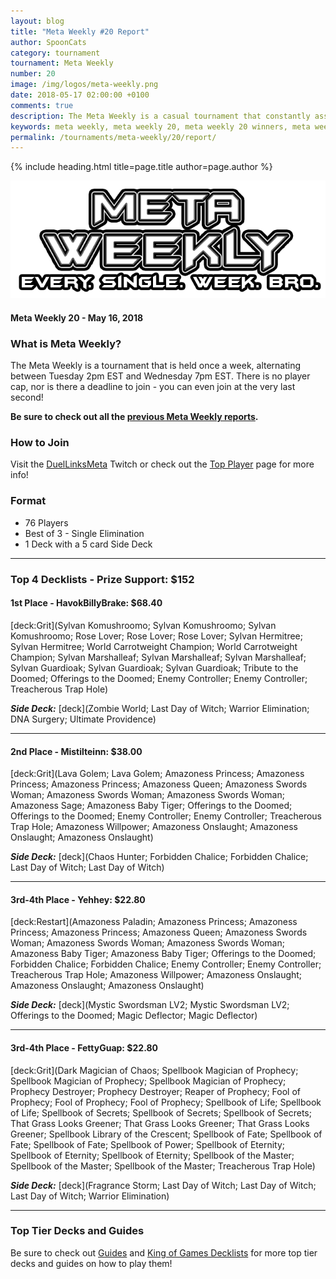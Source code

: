 ```yaml
---
layout: blog
title: "Meta Weekly #20 Report"
author: SpoonCats
category: tournament
tournament: Meta Weekly
number: 20
image: /img/logos/meta-weekly.png
date: 2018-05-17 02:00:00 +0100
comments: true
description: The Meta Weekly is a casual tournament that constantly assesses the ever-changing Meta. Check out the report of these top players, their decks, and prizes!
keywords: meta weekly, meta weekly 20, meta weekly 20 winners, meta weekly 20 decks, tournament, dkayed, duel links meta, geargia, anki, masked heroes, sylvan
permalink: /tournaments/meta-weekly/20/report/
---
```


{% include heading.html title=page.title author=page.author %}

![](/img/logos/meta-weekly.png)

#### Meta Weekly 20 - May 16, 2018

### What is Meta Weekly?
The Meta Weekly is a tournament that is held once a week, alternating between Tuesday 2pm EST and Wednesday 7pm EST. There is no player cap, nor is there a deadline to join - you can even join at the very last second!

**Be sure to check out all the [previous Meta Weekly reports](/tournaments/meta-weekly/).**

### How to Join
Visit the [DuelLinksMeta](https://www.twitch.tv/duellinksmeta) Twitch or check out the [Top Player](/discord/) page for more info!

### Format
- 76 Players
- Best of 3 - Single Elimination 
- 1 Deck with a 5 card Side Deck

---

### Top 4 Decklists - Prize Support: $152

#### 1st Place - HavokBillyBrake: $68.40
[deck:Grit](Sylvan Komushroomo; Sylvan Komushroomo; Sylvan Komushroomo; Rose Lover; Rose Lover; Rose Lover; Sylvan Hermitree; Sylvan Hermitree; World Carrotweight Champion; World Carrotweight Champion; Sylvan Marshalleaf; Sylvan Marshalleaf; Sylvan Marshalleaf; Sylvan Guardioak; Sylvan Guardioak; Sylvan Guardioak; Tribute to the Doomed; Offerings to the Doomed; Enemy Controller; Enemy Controller; Treacherous Trap Hole)

***Side Deck:***
[deck](Zombie World; Last Day of Witch; Warrior Elimination; DNA Surgery; Ultimate Providence)

---

#### 2nd Place - Mistilteinn: $38.00
[deck:Grit](Lava Golem; Lava Golem; Amazoness Princess; Amazoness Princess; Amazoness Princess; Amazoness Queen; Amazoness Swords Woman; Amazoness Swords Woman; Amazoness Swords Woman; Amazoness Sage; Amazoness Baby Tiger; Offerings to the Doomed; Offerings to the Doomed; Enemy Controller; Enemy Controller; Treacherous Trap Hole; Amazoness Willpower; Amazoness Onslaught; Amazoness Onslaught; Amazoness Onslaught)

***Side Deck:***
[deck](Chaos Hunter; Forbidden Chalice; Forbidden Chalice; Last Day of Witch; Last Day of Witch)

---

#### 3rd-4th Place - Yehhey: $22.80
[deck:Restart](Amazoness Paladin; Amazoness Princess; Amazoness Princess; Amazoness Princess; Amazoness Queen; Amazoness Swords Woman; Amazoness Swords Woman; Amazoness Swords Woman; Amazoness Baby Tiger; Amazoness Baby Tiger; Offerings to the Doomed; Forbidden Chalice; Forbidden Chalice; Enemy Controller; Enemy Controller; Treacherous Trap Hole; Amazoness Willpower; Amazoness Onslaught; Amazoness Onslaught; Amazoness Onslaught)

***Side Deck:***
[deck](Mystic Swordsman LV2; Mystic Swordsman LV2; Offerings to the Doomed; Magic Deflector; Magic Deflector)

---

#### 3rd-4th Place - FettyGuap: $22.80
[deck:Grit](Dark Magician of Chaos; Spellbook Magician of Prophecy; Spellbook Magician of Prophecy; Spellbook Magician of Prophecy; Prophecy Destroyer; Prophecy Destroyer; Reaper of Prophecy; Fool of Prophecy; Fool of Prophecy; Fool of Prophecy; Spellbook of Life; Spellbook of Life; Spellbook of Secrets; Spellbook of Secrets; Spellbook of Secrets; That Grass Looks Greener; That Grass Looks Greener; That Grass Looks Greener; Spellbook Library of the Crescent; Spellbook of Fate; Spellbook of Fate; Spellbook of Fate; Spellbook of Power; Spellbook of Eternity; Spellbook of Eternity; Spellbook of Eternity; Spellbook of the Master; Spellbook of the Master; Spellbook of the Master; Treacherous Trap Hole)

***Side Deck:***
[deck](Fragrance Storm; Last Day of Witch; Last Day of Witch; Last Day of Witch; Warrior Elimination)

---

### Top Tier Decks and Guides
Be sure to check out [Guides](/guides/) and [King of Games Decklists](/top-decks/) for more top tier decks and guides on how to play them!